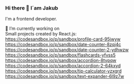 ### Hi there 👋 I´am Jakub

  I'm a frontend developer.

  🔭 I’m currently working on 
  <br>
  Small projects created by React.js:
  <br>
  https://codesandbox.io/p/sandbox/profile-card-95jwyw
  <br>
  https://codesandbox.io/p/sandbox/date-counter-8zqj4c
  <br>
  https://codesandbox.io/p/sandbox/date-counter-2-ydhwzw
  <br>
  https://codesandbox.io/p/sandbox/flashcards-yfvss5
  <br>
  https://codesandbox.io/p/sandbox/accordion-8typqw
  <br>
  https://codesandbox.io/p/sandbox/accordion-2-64kxyd
  <br>
  https://codesandbox.io/p/sandbox/tip-calculator-yzxgrd
  <br>
  https://codesandbox.io/p/sandbox/text-expander-6l9z7w
